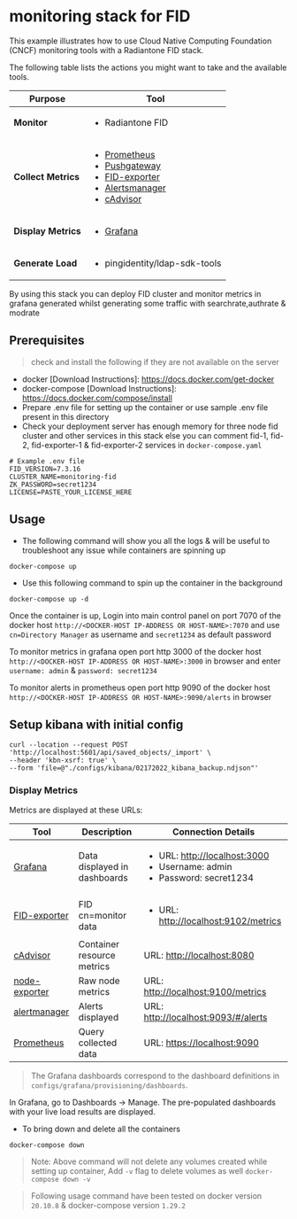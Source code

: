 # monitoring stack for FID

This example illustrates how to use Cloud Native Computing Foundation (CNCF) monitoring tools with a Radiantone FID stack.

The following table lists the actions you might want to take and the available tools.

| Purpose | Tool |
| --- | --- |
| **Monitor** | <ul><li>Radiantone FID</li></ul> |
| **Collect Metrics** | <ul><li>[Prometheus](https://prometheus.io/)</li><li>[Pushgateway](https://github.com/prometheus/pushgateway)</li><li>[FID-exporter](https://github.com/radiantlogic-devops/fid-exporter)</li><li>[Alertsmanager](https://github.com/prometheus/alertmanager)</li><li>[cAdvisor](https://github.com/google/cadvisor)</li></ul> |
| **Display Metrics** | <ul><li>[Grafana](https://grafana.com/)</li></ul> |
| **Generate Load** | <ul><li>pingidentity/ldap-sdk-tools</li></ul> |

By using this stack you can deploy FID cluster and monitor metrics in grafana generated whilst generating some traffic with searchrate,authrate & modrate

## Prerequisites
> check and install the following if they are not available on the server
- docker  [Download Instructions]: <https://docs.docker.com/get-docker>
- docker-compose [Download Instructions]: <https://docs.docker.com/compose/install>
- Prepare .env file for setting up the container or use sample .env file present in this directory
- Check your deployment server has enough memory for three node fid cluster and other services in this stack else you can comment fid-1, fid-2, fid-exporter-1 & fid-exporter-2 services in `docker-compose.yaml`
```
# Example .env file
FID_VERSION=7.3.16
CLUSTER_NAME=monitoring-fid
ZK_PASSWORD=secret1234
LICENSE=PASTE_YOUR_LICENSE_HERE
```

## Usage
- The following command will show you all the logs & will be useful to troubleshoot any issue while containers are spinning up
```
docker-compose up 
```
- Use this following command to spin up the container in the background
```
docker-compose up -d
```

Once the container is up, Login into main control panel on port 7070 of the docker host `http://<DOCKER-HOST IP-ADDRESS OR HOST-NAME>:7070` and use `cn=Directory Manager` as username and `secret1234` as default password 

To monitor metrics in grafana open port http 3000 of the docker host `http://<DOCKER-HOST IP-ADDRESS OR HOST-NAME>:3000` in browser and enter `username: admin` & `password: secret1234`

To monitor alerts in prometheus open port http 9090 of the docker host `http://<DOCKER-HOST IP-ADDRESS OR HOST-NAME>:9090/alerts` in browser

## Setup kibana with initial config
```
curl --location --request POST 'http://localhost:5601/api/saved_objects/_import' \
--header 'kbn-xsrf: true' \
--form 'file=@"./configs/kibana/02172022_kibana_backup.ndjson"'
```

### Display Metrics

Metrics are displayed at these URLs:

| Tool | Description | Connection Details |
| --- | --- | --- |
| [Grafana](http://localhost:3000) | Data displayed in dashboards | <ul> <li>URL: [http://localhost:3000](http://localhost:3000)</li><li>Username: admin</li><li>Password: secret1234</li></ul> |
| [FID-exporter](http://localhost:9095/metrics) | FID cn=monitor data | <ul> <li>URL: [http://localhost:9102/metrics](http://localhost:9095/metrics)</li></ul> |
| [cAdvisor](http://localhost:8080) | Container resource metrics | URL: [http://localhost:8080](http://localhost:8080) |
| [node-exporter](http://localhost:9100/metrics) | Raw node metrics | URL: [http://localhost:9100/metrics](http://localhost:9100/metrics) |
| [alertmanager](http://localhost:9093/#/alert) | Alerts displayed | URL: [http://localhost:9093/#/alerts](http://localhost:9093/#/alerts) |
| [Prometheus](https://localhost:9090) | Query collected data | URL: [https://localhost:9090](https://localhost:9090) |

> The Grafana dashboards correspond to the dashboard definitions in `configs/grafana/provisioning/dashboards`.

In Grafana, go to Dashboards -> Manage. The pre-populated dashboards with your live load results are displayed.


- To bring down and delete all the containers 
```
docker-compose down
```
> Note: Above command will not delete any volumes created while setting up container, Add `-v` flag to delete volumes as well `docker-compose down -v`

> Following usage command have been tested on docker version `20.10.8` & docker-compose version `1.29.2`




